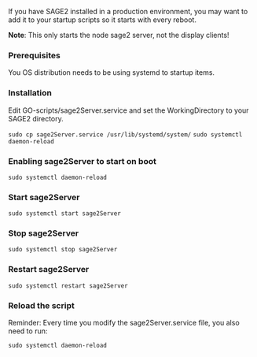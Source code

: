 If you have SAGE2 installed in a production environment, you may want to add it to your startup scripts so it starts with every reboot.

**Note**: This only starts the node sage2 server, not the display clients!

### Prerequisites
You OS distribution needs to be using systemd to startup items.

### Installation
Edit GO-scripts/sage2Server.service and set the WorkingDirectory to your SAGE2 directory.

`sudo cp sage2Server.service /usr/lib/systemd/system/`
`sudo systemctl daemon-reload`

### Enabling sage2Server to start on boot
`sudo systemctl daemon-reload`

### Start sage2Server
`sudo systemctl start sage2Server`

### Stop sage2Server
`sudo systemctl stop sage2Server`

### Restart sage2Server
`sudo systemctl restart sage2Server`

### Reload the script
Reminder: Every time you modify the sage2Server.service file, you also need to run:

`sudo systemctl daemon-reload`

